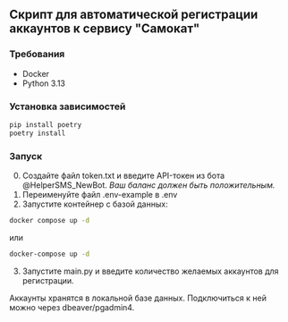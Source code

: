 ## Скрипт для автоматической регистрации аккаунтов к сервису "Самокат"

### Требования
- Docker
- Python 3.13

### Установка зависимостей
```bash
pip install poetry
poetry install
```
### Запуск
0. Создайте файл token.txt и введите API-токен из бота @HelperSMS_NewBot. *Ваш баланс должен быть положительным.*
1. Переименуйте файл .env-example в .env
1. Запустите контейнер с базой данных:
```bash
docker compose up -d
```
или
```bash
docker-compose up -d
```
3. Запустите main.py и введите количество желаемых аккаунтов для регистрации.

Аккаунты хранятся в локальной базе данных. Подключиться к ней можно через dbeaver/pgadmin4.